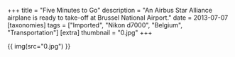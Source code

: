 +++
title = "Five Minutes to Go"
description = "An Airbus Star Alliance airplane is ready to take-off at Brussel National Airport."
date = 2013-07-07
[taxonomies]
tags = ["Imported", "Nikon d7000", "Belgium", "Transportation"]
[extra]
thumbnail = "0.jpg"
+++

{{ img(src="0.jpg") }}
